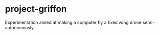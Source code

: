 # project-griffon
Experimentation aimed at making a computer fly a fixed wing drone semi-autonomously.

